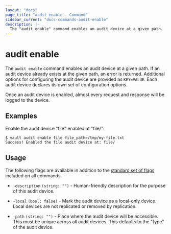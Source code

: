 ```yaml
---
layout: "docs"
page_title: "audit enable - Command"
sidebar_current: "docs-commands-audit-enable"
description: |-
  The "audit enable" command enables an audit device at a given path.
---
```


# audit enable

The `audit enable` command enables an audit device at a given path. If an audit
device already exists at the given path, an error is returned. Additional
options for configuring the audit device are provided as `KEY=VALUE`. Each audit
device declares its own set of configuration options.

Once an audit device is enabled, almost every request and response will be
logged to the device.

## Examples

Enable the audit device "file" enabled at "file/":

```text
$ vault audit enable file file_path=/tmp/my-file.txt
Success! Enabled the file audit device at: file/
```

## Usage

The following flags are available in addition to the [standard set of
flags](/docs/commands/index.html) included on all commands.

- `-description` `(string: "")` - Human-friendly description for the purpose of
  this audit device.

-  `-local` `(bool: false)` - Mark the audit device as a local-only device.
   Local devices are not replicated or removed by replication.

- `-path` `(string: "")` - Place where the audit device will be accessible. This
  must be unique across all audit devices. This defaults to the "type" of the
  audit device.
